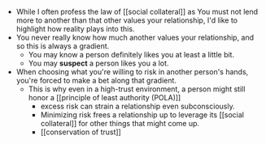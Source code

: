 - While I often profess the law of [[social collateral]] as You must not lend more to another than that other values your relationship, I'd like to highlight how reality plays into this.
- You never really know how much another values your relationship, and so this is always a gradient.
    - You may know a person definitely likes you at least a little bit.
    - You may __suspect__ a person likes you a lot.
- When choosing what you're willing to risk in another person's hands, you're forced to make a bet along that gradient.
    - This is why even in a high-trust environment, a person might still honor a [[principle of least authority (POLA)]]
        - excess risk can strain a relationship even subconsciously.
        - Minimizing risk frees a relationship up to leverage its [[social collateral]] for other things that might come up.
        - [[conservation of trust]]
